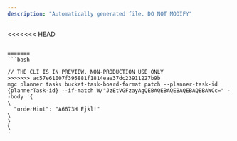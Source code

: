 ```yaml
---
description: "Automatically generated file. DO NOT MODIFY"
---
```


<<<<<<< HEAD
```cli

=======
```bash

// THE CLI IS IN PREVIEW. NON-PRODUCTION USE ONLY
>>>>>>> ac57e61007f395881f1814eae37dc23911227b9b
mgc planner tasks bucket-task-board-format patch --planner-task-id {plannerTask-id} --if-match W/"JzEtVGFzayAgQEBAQEBAQEBAQEBAQEBAWCc=" --body '{\
  "orderHint": "A6673H Ejkl!"\
}\
'

```
